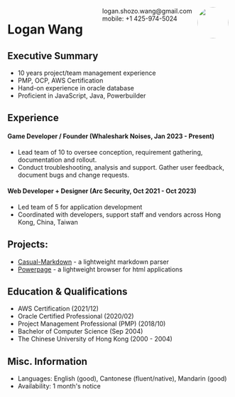 <img style="float:right;border-radius:50%;width:70px;padding:6px" src="avatar-man.jpg" />

<span style="float:right;padding:6px"> 
  <span class="iconify" data-icon="charm:person"></span>logan.shozo.wang@gmail.com <br> mobile: +1 425-974-5024
</span>

# Logan Wang

## Executive Summary

* 10 years project/team management experience
* PMP, OCP, AWS Certification
* Hand-on experience in oracle database
* Proficient in JavaScript, Java, Powerbuilder

## Experience

#### Game Developer / Founder (Whaleshark Noises, Jan 2023 - Present) 

* Lead team of 10 to oversee conception, requirement gathering, documentation and rollout.
* Conduct troubleshooting, analysis and support. Gather user feedback, document bugs and change requests.

#### Web Developer + Designer (Arc Security, Oct 2021 - Oct 2023) 

* Led team of 5 for application development
* Coordinated with developers, support staff and vendors across Hong Kong, China, Taiwan

## Projects: 

* [Casual-Markdown](https://github.com/casualwriter/powerpage) - a lightweight markdown parser
* [Powerpage](https://github.com/casualwriter/powerpage) - a lightweight browser for html applications

## Education & Qualifications

* AWS Certification (2021/12)
* Oracle Certified Professional (2020/02)
* Project Management Professional (PMP) (2018/10)
* Bachelor of Computer Science (Sep 2004)
* The Chinese University of Hong Kong (2000 - 2004)

## Misc. Information

* Languages: English (good), Cantonese (fluent/native), Mandarin (good)
* Availability: 1 month's notice
